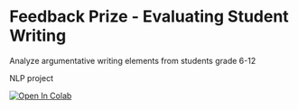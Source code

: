 # Feedback Prize - Evaluating Student Writing

Analyze argumentative writing elements from students grade 6-12

NLP project

[![Open In Colab](https://colab.research.google.com/assets/colab-badge.svg)](https://colab.research.google.com/github/zumo09/feedback-prize/blob/main/feedback-prize/whiteboard.ipynb)